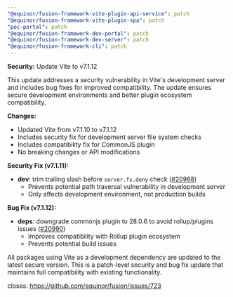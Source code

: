 ```yaml
---
"@equinor/fusion-framework-vite-plugin-api-service": patch
"@equinor/fusion-framework-vite-plugin-spa": patch
"poc-portal": patch
"@equinor/fusion-framework-dev-portal": patch
"@equinor/fusion-framework-dev-server": patch
"@equinor/fusion-framework-cli": patch
---
```


**Security:** Update Vite to v7.1.12

This update addresses a security vulnerability in Vite's development server and includes bug fixes for improved compatibility. The update ensures secure development environments and better plugin ecosystem compatibility.

**Changes:**
- Updated Vite from v7.1.10 to v7.1.12
- Includes security fix for development server file system checks
- Includes compatibility fix for CommonJS plugin
- No breaking changes or API modifications

**Security Fix (v7.1.11):**
- **dev**: trim trailing slash before `server.fs.deny` check ([#20968](https://github.com/vitejs/vite/issues/20968))
  - Prevents potential path traversal vulnerability in development server
  - Only affects development environment, not production builds

**Bug Fix (v7.1.12):**
- **deps**: downgrade commonjs plugin to 28.0.6 to avoid rollup/plugins issues ([#20990](https://github.com/vitejs/vite/issues/20990))
  - Improves compatibility with Rollup plugin ecosystem
  - Prevents potential build issues

All packages using Vite as a development dependency are updated to the latest secure version. This is a patch-level security and bug fix update that maintains full compatibility with existing functionality.


closes: https://github.com/equinor/fusion/issues/723